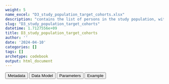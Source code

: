```yaml
---
weight: 5
name_excel: "D3_study_population_target_cohorts.xlsx"
description: "contains the list of persons in the study population, with study entry and exit dates, and entry and exit from all the cohorts for incidence/prevalence and for coverage"
slug: "D3_study_population_target_cohorts"
datetime: 1.7127556e+09
title: D3_study_population_target_cohorts
author: ''
date: '2024-04-10'
categories: []
tags: []
archetype: codebook
output: html_document
---
```


<script src="/rmarkdown-libs/core-js/shim.min.js"></script>
<script src="/rmarkdown-libs/react/react.min.js"></script>
<script src="/rmarkdown-libs/react/react-dom.min.js"></script>
<script src="/rmarkdown-libs/reactwidget/react-tools.js"></script>
<script src="/rmarkdown-libs/htmlwidgets/htmlwidgets.js"></script>
<link href="/rmarkdown-libs/reactable/reactable.css" rel="stylesheet" />
<script src="/rmarkdown-libs/reactable-binding/reactable.js"></script>
<div class="tab">
<button class="tablinks" onclick="openCity(event, &#39;Metadata&#39;)" id="defaultOpen">Metadata</button>
<button class="tablinks" onclick="openCity(event, &#39;Data Model&#39;)">Data Model</button>
<button class="tablinks" onclick="openCity(event, &#39;Parameters&#39;)">Parameters</button>
<button class="tablinks" onclick="openCity(event, &#39;Example&#39;)">Example</button>
</div>
<div id="Metadata" class="tabcontent">
<div id="htmlwidget-1" class="reactable html-widget" style="width:auto;height:600px;"></div>
<script type="application/json" data-for="htmlwidget-1">{"x":{"tag":{"name":"Reactable","attribs":{"data":{"medatata_name":["Name of the dataset","Content of the dataset","Unit of observation","Dataset where the list of UoOs is fully listed and with 1 record per UoO","How many observations per UoO","Variables capturing the UoO","Primary key","Parameters",null,null,null,null,null,null,null,null,null,null,null,null],"metadata_content":["D3_study_population_target_cohorts","contains the list of persons in the study population, with study entry and exit dates, and entry and exit from all the cohorts for incidence/prevalence and for coverage","a person in the study population",null,"1","person_id","person_id",null,null,null,null,null,null,null,null,null,null,null,null,null]},"columns":[{"id":"medatata_name","name":"medatata_name","type":"character"},{"id":"metadata_content","name":"metadata_content","type":"character"}],"sortable":false,"searchable":true,"pagination":false,"highlight":true,"bordered":true,"striped":true,"style":{"maxWidth":1800},"height":"600px","dataKey":"bbcd1d3c7852f7769d6345e151435715"},"children":[]},"class":"reactR_markup"},"evals":[],"jsHooks":[]}</script>
</div>
<div id="Data Model" class="tabcontent">
<div id="htmlwidget-2" class="reactable html-widget" style="width:auto;height:600px;"></div>
<script type="application/json" data-for="htmlwidget-2">{"x":{"tag":{"name":"Reactable","attribs":{"data":{"VarName":["person_id","spell_start_date","study_entry_date","study_exit_date","birth_date","birthyear","is_in_cohort_type_and_label","cohort_entry_date_cohort_type_and_label","cohort_exit_date_cohort_type_and_label","is_censored_in_cohort_type_and_label",null,null,null,null,null,null,null,null,null,null],"Description":["unique person identifier","date when the stdudy spell starts","start of the study period","end of the observation period",null,null,"whether the person enters the cohort cohort_type_and_label","date of entry in the cohort cohort_type_and_label","date of exit from the cohort cohort_type_and_label","whether the person exits the cohort before the natural end of the cohort",null,null,null,null,null,null,null,null,null,null],"Format":["character","date","date","date",null,null,null,null,null,null,null,null,null,null,null,null,null,null,null,null],"Vocabulary":["from cdm persons",null,null,null,null,null,null,null,null,null,null,null,null,null,null,null,null,null,null,null],"Parameters":[null,null,null,null,null,null,"cohort_type_and_label","cohort_type_and_label","cohort_type_and_label","cohort_type_and_label",null,null,null,null,null,null,null,null,null,null],"Notes and examples":[null,null,null,null,null,null,null,"it's missing if is_in_cohort_type_and_label == 0","it's missing if is_in_cohort_type_and_label == 0","it's missing if is_in_cohort_type_and_label == 0",null,null,null,null,null,null,null,null,null,null],"Source tables and variables":["D4_study_population","D4_study_population","D4_study_population","D4_study_population","D3_PERSONS",null,null,null,null,null,null,null,null,null,null,null,null,null,null,null],"Retrieved":["yes","yes","yes","yes","yes",null,null,null,null,null,null,null,null,null,null,null,null,null,null,null],"Calculated":[null,null,null,null,null,null,null,null,null,null,null,null,null,null,null,null,null,null,null,null],"Algorithm_id":[null,null,null,null,null,null,null,null,null,null,null,null,null,null,null,null,null,null,null,null],"Rule":[null,null,null,null,null,null,"for birth cohorts: the person is in the cohort if birth_date is between study_entry_date and study_exit_date\r\nfor adolescence: the person is in the cohort if the ninth birthday is between study_entry_date and study_exit_date\r\nfor seasonalXXX: the person is in the cohort if 1st september XXXX is between study_entry_date and study_exit_date\r\nforcovid_vacc: the person is in the cohort if 1st december 2020 is between study_entry_date and study_exit_date\r\n","for birth cohorts: birth_date\r\nfor adolescence: ninth birthday \r\nfor seasonalXXX: september (???) XXXX \r\nfor covid_vacc: 1st december 2020","for birth cohorts: for birthYY, exit date is earliest between the date they turn XX months old and study_exit_date\r\nfor adolescence: exit date is earliest between the date they turn 16 years old and study_exit_date\r\nfor seasonalXXX: exit date is earliest between end of season 30th april XXXX and study_exit_date\r\nfor covid_vacc: study_exit_date",null,null,null,null,null,null,null,null,null,null,null]},"columns":[{"id":"VarName","name":"VarName","type":"character"},{"id":"Description","name":"Description","type":"character"},{"id":"Format","name":"Format","type":"character"},{"id":"Vocabulary","name":"Vocabulary","type":"character"},{"id":"Parameters","name":"Parameters","type":"character"},{"id":"Notes and examples","name":"Notes and examples","type":"character"},{"id":"Source tables and variables","name":"Source tables and variables","type":"character"},{"id":"Retrieved","name":"Retrieved","type":"character"},{"id":"Calculated","name":"Calculated","type":"logical"},{"id":"Algorithm_id","name":"Algorithm_id","type":"logical"},{"id":"Rule","name":"Rule","type":"character"}],"sortable":false,"searchable":true,"pagination":false,"highlight":true,"bordered":true,"striped":true,"style":{"maxWidth":1800},"height":"600px","dataKey":"a808e1a0de748a76debde08961d487e7"},"children":[]},"class":"reactR_markup"},"evals":[],"jsHooks":[]}</script>
</div>
<div id="Parameters" class="tabcontent">
<div id="htmlwidget-3" class="reactable html-widget" style="width:auto;height:600px;"></div>
<script type="application/json" data-for="htmlwidget-3">{"x":{"tag":{"name":"Reactable","attribs":{"data":{"parameter in the variable name":["cohort_type_and_label","cohort_type_and_label","cohort_type_and_label","cohort_type_and_label","cohort_type_and_label","cohort_type_and_label","cohort_type_and_label","cohort_type_and_label",null,null,null,null,null,null,null,null,null,null,null,null],"values":["birth12","birth15","birth24","adolescence","covid_vacc","seasonal2017","…","seasonal2023",null,null,null,null,null,null,null,null,null,null,null,null],"name of macro":["cohort_type_and_label","cohort_type_and_label","cohort_type_and_label","cohort_type_and_label","cohort_type_and_label","cohort_type_and_label","cohort_type_and_label","cohort_type_and_label",null,null,null,null,null,null,null,null,null,null,null,null],"assigned in step":["08_design_parameters","08_design_parameters","08_design_parameters","08_design_parameters","08_design_parameters","08_design_parameters","08_design_parameters","08_design_parameters",null,null,null,null,null,null,null,null,null,null,null,null]},"columns":[{"id":"parameter in the variable name","name":"parameter in the variable name","type":"character"},{"id":"values","name":"values","type":"character"},{"id":"name of macro","name":"name of macro","type":"character"},{"id":"assigned in step","name":"assigned in step","type":"character"}],"sortable":false,"searchable":true,"pagination":false,"highlight":true,"bordered":true,"striped":true,"style":{"maxWidth":1800},"height":"600px","dataKey":"897fffbd69c0e3984851fba9c6ecbf8b"},"children":[]},"class":"reactR_markup"},"evals":[],"jsHooks":[]}</script>
</div>
<div id="Example" class="tabcontent">
<div id="htmlwidget-4" class="reactable html-widget" style="width:auto;height:600px;"></div>
<script type="application/json" data-for="htmlwidget-4">{"x":{"tag":{"name":"Reactable","attribs":{"data":{"person_id":["P001","P002","P003",null,null,null,null,null,null,null,null,null,null,null,null,null,null,null,null,null],"spell_start_date":[20200101,20100101,19400101,"NA","NA","NA","NA","NA","NA","NA","NA","NA","NA","NA","NA","NA","NA","NA","NA","NA"],"study_entry_date":[20200101,20180101,20180101,"NA","NA","NA","NA","NA","NA","NA","NA","NA","NA","NA","NA","NA","NA","NA","NA","NA"],"study_exit_date":[20231231,20231231,20231231,"NA","NA","NA","NA","NA","NA","NA","NA","NA","NA","NA","NA","NA","NA","NA","NA","NA"],"birth_date":[20200101,20100101,19400101,"NA","NA","NA","NA","NA","NA","NA","NA","NA","NA","NA","NA","NA","NA","NA","NA","NA"],"birthyear":[2020,2010,1940,"NA","NA","NA","NA","NA","NA","NA","NA","NA","NA","NA","NA","NA","NA","NA","NA","NA"],"is_in_birth12":[1,0,0,"NA","NA","NA","NA","NA","NA","NA","NA","NA","NA","NA","NA","NA","NA","NA","NA","NA"],"cohort_entry_date_birth12":[20200101,"NA","NA","NA","NA","NA","NA","NA","NA","NA","NA","NA","NA","NA","NA","NA","NA","NA","NA","NA"],"cohort_exit_date_birth12":[20201231,"NA","NA","NA","NA","NA","NA","NA","NA","NA","NA","NA","NA","NA","NA","NA","NA","NA","NA","NA"],"is_censored_in_birth12":[0,"NA","NA","NA","NA","NA","NA","NA","NA","NA","NA","NA","NA","NA","NA","NA","NA","NA","NA","NA"],"is_in_birth15":[1,0,0,"NA","NA","NA","NA","NA","NA","NA","NA","NA","NA","NA","NA","NA","NA","NA","NA","NA"],"cohort_entry_date_birth15":[20200101,"NA","NA","NA","NA","NA","NA","NA","NA","NA","NA","NA","NA","NA","NA","NA","NA","NA","NA","NA"],"cohort_exit_date_birth15":[20210331,"NA","NA","NA","NA","NA","NA","NA","NA","NA","NA","NA","NA","NA","NA","NA","NA","NA","NA","NA"],"is_censored_in_birth15":[0,"NA","NA","NA","NA","NA","NA","NA","NA","NA","NA","NA","NA","NA","NA","NA","NA","NA","NA","NA"],"is_in_birth24":[1,0,0,"NA","NA","NA","NA","NA","NA","NA","NA","NA","NA","NA","NA","NA","NA","NA","NA","NA"],"cohort_entry_date_birth24":[20200101,"NA","NA","NA","NA","NA","NA","NA","NA","NA","NA","NA","NA","NA","NA","NA","NA","NA","NA","NA"],"cohort_exit_date_birth24":[20211231,"NA","NA","NA","NA","NA","NA","NA","NA","NA","NA","NA","NA","NA","NA","NA","NA","NA","NA","NA"],"is_censored_in_birth24":[0,"NA","NA","NA","NA","NA","NA","NA","NA","NA","NA","NA","NA","NA","NA","NA","NA","NA","NA","NA"],"is_in_adolescence":[0,1,0,"NA","NA","NA","NA","NA","NA","NA","NA","NA","NA","NA","NA","NA","NA","NA","NA","NA"],"cohort_entry_date_adolescence":["NA",20190101,"NA","NA","NA","NA","NA","NA","NA","NA","NA","NA","NA","NA","NA","NA","NA","NA","NA","NA"],"cohort_exit_date_adolescence":["NA",20231231,"NA","NA","NA","NA","NA","NA","NA","NA","NA","NA","NA","NA","NA","NA","NA","NA","NA","NA"],"is_censored_in_adolescence":["NA",1,"NA","NA","NA","NA","NA","NA","NA","NA","NA","NA","NA","NA","NA","NA","NA","NA","NA","NA"],"is_in_covid_vacc":[1,1,1,"NA","NA","NA","NA","NA","NA","NA","NA","NA","NA","NA","NA","NA","NA","NA","NA","NA"],"cohort_entry_date_covid_vacc":[20201201,20201201,20201201,"NA","NA","NA","NA","NA","NA","NA","NA","NA","NA","NA","NA","NA","NA","NA","NA","NA"],"cohort_exit_date_covid_vacc":[20231231,20231231,20231231,"NA","NA","NA","NA","NA","NA","NA","NA","NA","NA","NA","NA","NA","NA","NA","NA","NA"],"is_censored_in_covid_vacc":[0,0,0,"NA","NA","NA","NA","NA","NA","NA","NA","NA","NA","NA","NA","NA","NA","NA","NA","NA"],"is_in_seasonal2018":[0,0,1,"NA","NA","NA","NA","NA","NA","NA","NA","NA","NA","NA","NA","NA","NA","NA","NA","NA"],"cohort_entry_date_seasonal2018":["NA","NA",20180901,"NA","NA","NA","NA","NA","NA","NA","NA","NA","NA","NA","NA","NA","NA","NA","NA","NA"],"cohort_exit_date_seasonal2018":["NA","NA",20190430,"NA","NA","NA","NA","NA","NA","NA","NA","NA","NA","NA","NA","NA","NA","NA","NA","NA"],"is_censored_in_seasonal2018":["NA","NA",0,"NA","NA","NA","NA","NA","NA","NA","NA","NA","NA","NA","NA","NA","NA","NA","NA","NA"],"is_in_seasonal2019":["NA","NA",1,"NA","NA","NA","NA","NA","NA","NA","NA","NA","NA","NA","NA","NA","NA","NA","NA","NA"],"cohort_entry_date_seasonal2019":["NA","NA",20190901,"NA","NA","NA","NA","NA","NA","NA","NA","NA","NA","NA","NA","NA","NA","NA","NA","NA"],"cohort_exit_date_seasonal2019":["NA","NA",20200430,"NA","NA","NA","NA","NA","NA","NA","NA","NA","NA","NA","NA","NA","NA","NA","NA","NA"],"is_censored_in_seasonal2019":["NA","NA",0,"NA","NA","NA","NA","NA","NA","NA","NA","NA","NA","NA","NA","NA","NA","NA","NA","NA"],"is_in_seasonal2020":["NA","NA",1,"NA","NA","NA","NA","NA","NA","NA","NA","NA","NA","NA","NA","NA","NA","NA","NA","NA"],"cohort_entry_date_seasonal2020":["NA","NA",20200901,"NA","NA","NA","NA","NA","NA","NA","NA","NA","NA","NA","NA","NA","NA","NA","NA","NA"],"cohort_exit_date_seasonal2020":["NA","NA",20210430,"NA","NA","NA","NA","NA","NA","NA","NA","NA","NA","NA","NA","NA","NA","NA","NA","NA"],"is_censored_in_seasonal2020":["NA","NA",0,"NA","NA","NA","NA","NA","NA","NA","NA","NA","NA","NA","NA","NA","NA","NA","NA","NA"],"is_in_seasonal2021":["NA","NA",1,"NA","NA","NA","NA","NA","NA","NA","NA","NA","NA","NA","NA","NA","NA","NA","NA","NA"],"cohort_entry_date_seasonal2021":["NA","NA",20210901,"NA","NA","NA","NA","NA","NA","NA","NA","NA","NA","NA","NA","NA","NA","NA","NA","NA"],"cohort_exit_date_seasonal2021":["NA","NA",20220430,"NA","NA","NA","NA","NA","NA","NA","NA","NA","NA","NA","NA","NA","NA","NA","NA","NA"],"is_censored_in_seasonal2021":["NA","NA",0,"NA","NA","NA","NA","NA","NA","NA","NA","NA","NA","NA","NA","NA","NA","NA","NA","NA"],"is_in_seasonal2022":["NA","NA",1,"NA","NA","NA","NA","NA","NA","NA","NA","NA","NA","NA","NA","NA","NA","NA","NA","NA"],"cohort_entry_date_seasonal2022":["NA","NA",20220901,"NA","NA","NA","NA","NA","NA","NA","NA","NA","NA","NA","NA","NA","NA","NA","NA","NA"],"cohort_exit_date_seasonal2022":["NA","NA",20230430,"NA","NA","NA","NA","NA","NA","NA","NA","NA","NA","NA","NA","NA","NA","NA","NA","NA"],"is_censored_in_seasonal2022":["NA","NA",0,"NA","NA","NA","NA","NA","NA","NA","NA","NA","NA","NA","NA","NA","NA","NA","NA","NA"],"is_in_seasonal2023":["NA","NA",0,"NA","NA","NA","NA","NA","NA","NA","NA","NA","NA","NA","NA","NA","NA","NA","NA","NA"],"cohort_entry_date_seasonal2023":["NA","NA",1,"NA","NA","NA","NA","NA","NA","NA","NA","NA","NA","NA","NA","NA","NA","NA","NA","NA"],"cohort_exit_date_seasonal2023":["NA","NA",20230901,"NA","NA","NA","NA","NA","NA","NA","NA","NA","NA","NA","NA","NA","NA","NA","NA","NA"],"is_censored_in_seasonal2023":["NA","NA",20231231,"NA","NA","NA","NA","NA","NA","NA","NA","NA","NA","NA","NA","NA","NA","NA","NA","NA"],"...51":["NA","NA",1,"NA","NA","NA","NA","NA","NA","NA","NA","NA","NA","NA","NA","NA","NA","NA","NA","NA"]},"columns":[{"id":"person_id","name":"person_id","type":"character"},{"id":"spell_start_date","name":"spell_start_date","type":"numeric"},{"id":"study_entry_date","name":"study_entry_date","type":"numeric"},{"id":"study_exit_date","name":"study_exit_date","type":"numeric"},{"id":"birth_date","name":"birth_date","type":"numeric"},{"id":"birthyear","name":"birthyear","type":"numeric"},{"id":"is_in_birth12","name":"is_in_birth12","type":"numeric"},{"id":"cohort_entry_date_birth12","name":"cohort_entry_date_birth12","type":"numeric"},{"id":"cohort_exit_date_birth12","name":"cohort_exit_date_birth12","type":"numeric"},{"id":"is_censored_in_birth12","name":"is_censored_in_birth12","type":"numeric"},{"id":"is_in_birth15","name":"is_in_birth15","type":"numeric"},{"id":"cohort_entry_date_birth15","name":"cohort_entry_date_birth15","type":"numeric"},{"id":"cohort_exit_date_birth15","name":"cohort_exit_date_birth15","type":"numeric"},{"id":"is_censored_in_birth15","name":"is_censored_in_birth15","type":"numeric"},{"id":"is_in_birth24","name":"is_in_birth24","type":"numeric"},{"id":"cohort_entry_date_birth24","name":"cohort_entry_date_birth24","type":"numeric"},{"id":"cohort_exit_date_birth24","name":"cohort_exit_date_birth24","type":"numeric"},{"id":"is_censored_in_birth24","name":"is_censored_in_birth24","type":"numeric"},{"id":"is_in_adolescence","name":"is_in_adolescence","type":"numeric"},{"id":"cohort_entry_date_adolescence","name":"cohort_entry_date_adolescence","type":"numeric"},{"id":"cohort_exit_date_adolescence","name":"cohort_exit_date_adolescence","type":"numeric"},{"id":"is_censored_in_adolescence","name":"is_censored_in_adolescence","type":"numeric"},{"id":"is_in_covid_vacc","name":"is_in_covid_vacc","type":"numeric"},{"id":"cohort_entry_date_covid_vacc","name":"cohort_entry_date_covid_vacc","type":"numeric"},{"id":"cohort_exit_date_covid_vacc","name":"cohort_exit_date_covid_vacc","type":"numeric"},{"id":"is_censored_in_covid_vacc","name":"is_censored_in_covid_vacc","type":"numeric"},{"id":"is_in_seasonal2018","name":"is_in_seasonal2018","type":"numeric"},{"id":"cohort_entry_date_seasonal2018","name":"cohort_entry_date_seasonal2018","type":"numeric"},{"id":"cohort_exit_date_seasonal2018","name":"cohort_exit_date_seasonal2018","type":"numeric"},{"id":"is_censored_in_seasonal2018","name":"is_censored_in_seasonal2018","type":"numeric"},{"id":"is_in_seasonal2019","name":"is_in_seasonal2019","type":"numeric"},{"id":"cohort_entry_date_seasonal2019","name":"cohort_entry_date_seasonal2019","type":"numeric"},{"id":"cohort_exit_date_seasonal2019","name":"cohort_exit_date_seasonal2019","type":"numeric"},{"id":"is_censored_in_seasonal2019","name":"is_censored_in_seasonal2019","type":"numeric"},{"id":"is_in_seasonal2020","name":"is_in_seasonal2020","type":"numeric"},{"id":"cohort_entry_date_seasonal2020","name":"cohort_entry_date_seasonal2020","type":"numeric"},{"id":"cohort_exit_date_seasonal2020","name":"cohort_exit_date_seasonal2020","type":"numeric"},{"id":"is_censored_in_seasonal2020","name":"is_censored_in_seasonal2020","type":"numeric"},{"id":"is_in_seasonal2021","name":"is_in_seasonal2021","type":"numeric"},{"id":"cohort_entry_date_seasonal2021","name":"cohort_entry_date_seasonal2021","type":"numeric"},{"id":"cohort_exit_date_seasonal2021","name":"cohort_exit_date_seasonal2021","type":"numeric"},{"id":"is_censored_in_seasonal2021","name":"is_censored_in_seasonal2021","type":"numeric"},{"id":"is_in_seasonal2022","name":"is_in_seasonal2022","type":"numeric"},{"id":"cohort_entry_date_seasonal2022","name":"cohort_entry_date_seasonal2022","type":"numeric"},{"id":"cohort_exit_date_seasonal2022","name":"cohort_exit_date_seasonal2022","type":"numeric"},{"id":"is_censored_in_seasonal2022","name":"is_censored_in_seasonal2022","type":"numeric"},{"id":"is_in_seasonal2023","name":"is_in_seasonal2023","type":"numeric"},{"id":"cohort_entry_date_seasonal2023","name":"cohort_entry_date_seasonal2023","type":"numeric"},{"id":"cohort_exit_date_seasonal2023","name":"cohort_exit_date_seasonal2023","type":"numeric"},{"id":"is_censored_in_seasonal2023","name":"is_censored_in_seasonal2023","type":"numeric"},{"id":"...51","name":"...51","type":"numeric"}],"sortable":false,"searchable":true,"pagination":false,"highlight":true,"bordered":true,"striped":true,"style":{"maxWidth":1800},"height":"600px","dataKey":"92b3c35734de59c41d92a5765e07fb51"},"children":[]},"class":"reactR_markup"},"evals":[],"jsHooks":[]}</script>
</div>
